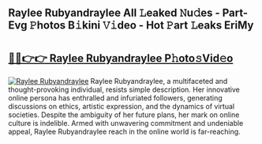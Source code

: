 ## Raylee Rubyandraylee All 𝙻eaked 𝙽u𝚍es - Part-Evg 𝙿hotos B𝚒kini 𝚅𝚒deo - Hot 𝙿art 𝙻eaks EriMy

# <h2><a href="http://ld0pfz4.urlbe.top/?page=Raylee+Rubyandraylee">🔗🔗👉👉 Raylee Rubyandraylee P𝚑oto𝚜Vid𝚎o</a></h2>

[![Raylee Rubyandraylee](https://i.imgur.com/eBuTRDB.gif)](http://ld0pfz4.urlbe.top/?page=Raylee+Rubyandraylee)
Raylee Rubyandraylee, a multifaceted and thought-provoking individual, resists simple description. Her innovative online persona has enthralled and infuriated followers, generating discussions on ethics, artistic expression, and the dynamics of virtual societies. Despite the ambiguity of her future plans, her mark on online culture is indelible. Armed with unwavering commitment and undeniable appeal, Raylee Rubyandraylee reach in the online world is far-reaching.
